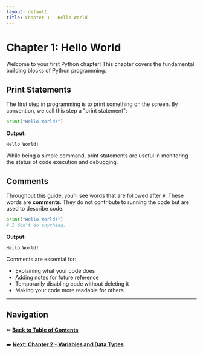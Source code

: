 ```yaml
---
layout: default
title: Chapter 1 - Hello World
---
```


# Chapter 1: Hello World

Welcome to your first Python chapter! This chapter covers the fundamental building blocks of Python programming.

## Print Statements

The first step in programming is to print something on the screen. By convention, we call this step a "print statement":

```python
print("Hello World!")
```

**Output:**
```
Hello World!
```

While being a simple command, print statements are useful in monitoring the status of code execution and debugging.

## Comments

Throughout this guide, you'll see words that are followed after `#`. These words are **comments**. They do not contribute to running the code but are used to describe code.

```python
print("Hello World!")
# I don't do anything.
```

**Output:**
```
Hello World!
```

Comments are essential for:
- Explaining what your code does
- Adding notes for future reference
- Temporarily disabling code without deleting it
- Making your code more readable for others

---

## Navigation

⬅️ **[Back to Table of Contents](table-of-contents)**

➡️ **[Next: Chapter 2 - Variables and Data Types](chapter-02)**
